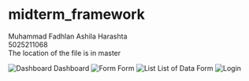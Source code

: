 # midterm_framework
Muhammad Fadhlan Ashila Harashta<br>
5025211068<br>
The location of the file is in master<br>

![Dashboard](https://cdn.discordapp.com/attachments/934661338934943774/1167014549061386261/image.png?ex=654c95fe&is=653a20fe&hm=84dadff7d8ef9d1ab2addd278afbc04071b1b32cd103df868de1a96bf265cadd&)
Dashboard
![Form](https://cdn.discordapp.com/attachments/934661338934943774/1167015021386154055/image.png?ex=654c966f&is=653a216f&hm=a651599aee7fba73ddec18835b52ac4a9881658b6a3b405f8b1c14d30fefd6a4&)
Form
![List](https://cdn.discordapp.com/attachments/934661338934943774/1167015068261691483/image.png?ex=654c967a&is=653a217a&hm=986414ee4c480ae564a501050b6083c9309c4f021fcf2bc3e372cf6b4da84574&)
List of Data
Form
![Login](https://cdn.discordapp.com/attachments/934661338934943774/1167019406203826196/image.png?ex=654c9a84&is=653a2584&hm=498c27447995385b11767792c6c7e2d32a9d22fb56521b17744b3c55cb5cce68&)
